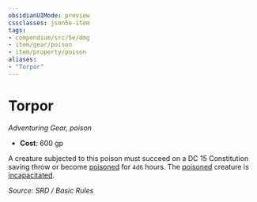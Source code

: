 ```yaml
---
obsidianUIMode: preview
cssclasses: json5e-item
tags:
- compendium/src/5e/dmg
- item/gear/poison
- item/property/poison
aliases: 
- "Torpor"
---
```

# Torpor
*Adventuring Gear, poison*  

- **Cost**: 600 gp

A creature subjected to this poison must succeed on a DC 15 Constitution saving throw or become [poisoned](rules/conditions.md#poisoned) for `4d6` hours. The [poisoned](rules/conditions.md#poisoned) creature is [incapacitated](rules/conditions.md#incapacitated).

*Source: SRD / Basic Rules*